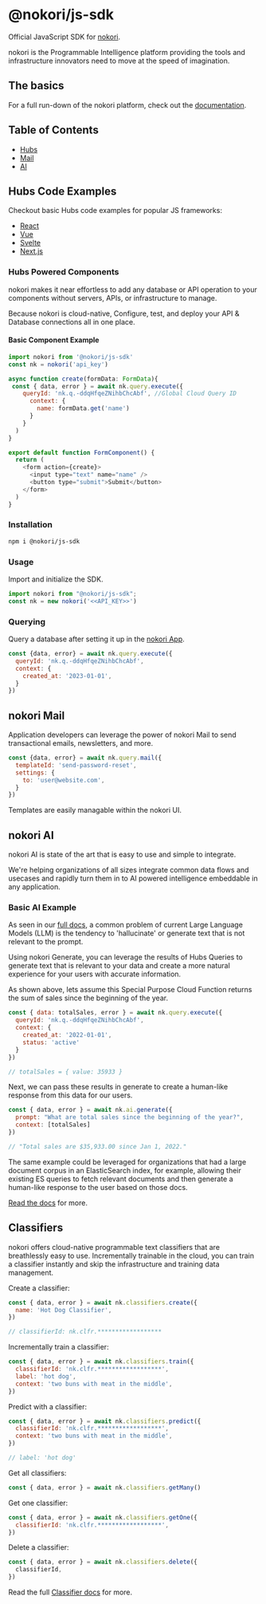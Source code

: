 # @nokori/js-sdk

Official JavaScript SDK for [nokori](https://nokori.com).

nokori is the Programmable Intelligence platform providing the tools and infrastructure innovators need to move at the speed of imagination.

## The basics

For a full run-down of the nokori platform, check out the [documentation](https://docs.nokori.com).

## Table of Contents

- [Hubs](#hubs-powered-components)
- [Mail](#nokori-mail)
- [AI](#nokori-ai)

## Hubs Code Examples

Checkout basic Hubs code examples for popular JS frameworks:

- [React](https://github.com/getnokori/js-framework-examples/tree/production/react)
- [Vue](https://github.com/getnokori/js-framework-examples/tree/production/vue)
- [Svelte](https://github.com/getnokori/js-framework-examples/tree/production/svelte)
- [Next.js](https://github.com/getnokori/js-framework-examples/tree/production/nextjs)

### Hubs Powered Components

nokori makes it near effortless to add any database or API operation to your components without servers, APIs, or infrastructure to manage.

Because nokori is cloud-native, Configure, test, and deploy your API & Database connections all in one place.

#### Basic Component Example

```js
import nokori from '@nokori/js-sdk'
const nk = nokori('api_key')

async function create(formData: FormData){
 const { data, error } = await nk.query.execute({
    queryId: 'nk.q.-ddqHfqeZNihbChcAbf', //Global Cloud Query ID
      context: {
        name: formData.get('name')
      } 
    }
  )
}

export default function FormComponent() {
  return (
    <form action={create}>
      <input type="text" name="name" />
      <button type="submit">Submit</button>
    </form>
  )
}
```

### Installation

```bash
npm i @nokori/js-sdk
```

### Usage

Import and initialize the SDK.

```js
import nokori from "@nokori/js-sdk";
const nk = new nokori('<<API_KEY>>')
```

### Querying

Query a database after setting it up in the [nokori App](https://app.nokori.com).

```js
const {data, error} = await nk.query.execute({
  queryId: 'nk.q.-ddqHfqeZNihbChcAbf',
  context: {
    created_at: '2023-01-01',
  } 
})
```

## nokori Mail

Application developers can leverage the power of nokori Mail to send transactional emails, newsletters, and more.

```js
const {data, error} = await nk.query.mail({
  templateId: 'send-password-reset',
  settings: {
    to: 'user@website.com',
  } 
})
```

Templates are easily managable within the nokori UI.


## nokori AI

nokori AI is state of the art that is easy to use and simple to integrate.

We're helping organizations of all sizes integrate common data flows and usecases and rapidly turn them in to AI powered intelligence embeddable in any application.

### Basic AI Example

As seen in our [full docs](https://docs.nokori.com/guides/generate/), a common problem of current Large Language Models (LLM) is the tendency to 'hallucinate' or generate text that is not relevant to the prompt.

Using nokori Generate, you can leverage the results of Hubs Queries to generate text that is relevant to your data and create a more natural experience for your users with accurate information.

As shown above, lets assume this Special Purpose Cloud Function returns the sum of sales since the beginning of the year.

```js
const { data: totalSales, error } = await nk.query.execute({
  queryId: 'nk.q.-ddqHfqeZNihbChcAbf',
  context: {
    created_at: '2022-01-01',
    status: 'active'
  } 
})

// totalSales = { value: 35933 }
```

Next, we can pass these results in generate to create a human-like response from this data for our users.

```js
const { data, error } = await nk.ai.generate({
  prompt: "What are total sales since the beginning of the year?",
  context: [totalSales]
})

// "Total sales are $35,933.00 since Jan 1, 2022."
```

The same example could be leveraged for organizations that had a large document corpus in an ElasticSearch index, for example, allowing their existing ES queries to fetch relevant documents and then generate a human-like response to the user based on those docs.

[Read the docs](https://docs.nokori.com/guides/generate/) for more.

## Classifiers

nokori offers cloud-native programmable text classifiers that are breathlessly easy to use. Incrementally trainable in the cloud, you can train a classifier instantly and skip the infrastructure and training data management.

Create a classifier:

```js
const { data, error } = await nk.classifiers.create({
  name: 'Hot Dog Classifier',
})

// classifierId: nk.clfr.******************
```

Incrementally train a classifier:

```js
const { data, error } = await nk.classifiers.train({
  classifierId: 'nk.clfr.******************',
  label: 'hot dog',
  context: 'two buns with meat in the middle',
})
```

Predict with a classifier:

```js
const { data, error } = await nk.classifiers.predict({
  classifierId: 'nk.clfr.******************',
  context: 'two buns with meat in the middle',
})

// label: 'hot dog'
```

Get all classifiers:

```js
const { data, error } = await nk.classifiers.getMany()
```

Get one classifier:

```js
const { data, error } = await nk.classifiers.getOne({
  classifierId: 'nk.clfr.******************',
})
```

Delete a classifier:

```js
const { data, error } = await nk.classifiers.delete({
  classifierId,
})
```


Read the full [Classifier docs](https://docs.nokori.com/guides/classifiers/) for more.
